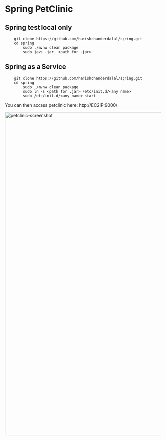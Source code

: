# Spring PetClinic 

## Spring test local only
```
	git clone https://github.com/harishchanderdalal/spring.git
	cd spring
        sudo ./mvnw clean package
        sudo java -jar  <path for .jar>
```

## Spring as a Service
```
	git clone https://github.com/harishchanderdalal/spring.git
	cd spring
        sudo ./mvnw clean package
        sudo ln -s <path for .jar> /etc/init.d/<any name>
        sudo /etc/init.d/<any name> start
```

You can then access petclinic here: http://EC2IP:9000/

<img width="1042" alt="petclinic-screenshot" src="https://cloud.githubusercontent.com/assets/838318/19727082/2aee6d6c-9b8e-11e6-81fe-e889a5ddfded.png">
